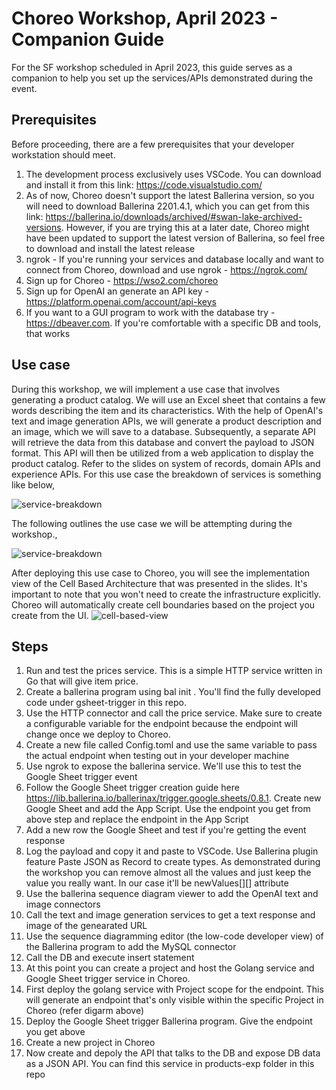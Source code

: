 # Choreo Workshop, April 2023 - Companion Guide

For the SF workshop scheduled in April 2023, this guide serves as a companion to help you set up the services/APIs demonstrated during the event.
  
## Prerequisites

Before proceeding, there are a few prerequisites that your developer workstation should meet.
  1. The development process exclusively uses VSCode. You can download and install it from this link: https://code.visualstudio.com/
  2. As of now, Choreo doesn't support the latest Ballerina version, so you will need to download Ballerina 2201.4.1, which you can get from this link: https://ballerina.io/downloads/archived/#swan-lake-archived-versions. However, if you are trying this at a later date, Choreo might have been updated to support the latest version of Ballerina, so feel free to download and install the latest release
  3. ngrok - If you're running your services and database locally and want to connect from Choreo, download and use ngrok - https://ngrok.com/
  4. Sign up for Choreo - https://wso2.com/choreo
  5. Sign up for OpenAI an generate an API key - https://platform.openai.com/account/api-keys
  6. If you want to a GUI program to work with the database try - https://dbeaver.com. If you're comfortable with a specific DB and tools, that works

## Use case

During this workshop, we will implement a use case that involves generating a product catalog. We will use an Excel sheet that contains a few words describing the item and its characteristics. With the help of OpenAI's text and image generation APIs, we will generate a product description and an image, which we will save to a database. Subsequently, a separate API will retrieve the data from this database and convert the payload to JSON format. This API will then be utilized from a web application to display the product catalog.
Refer to the slides on system of records, domain APIs and experience APIs. For this use case the breakdown of services is something like below,

![service-breakdown](https://user-images.githubusercontent.com/57770159/233216888-fc21050d-0b84-48b0-b8e3-ccac74afcb4c.png)

The following outlines the use case we will be attempting during the workshop.,

![service-breakdown](https://user-images.githubusercontent.com/57770159/233217031-2329b4cd-6b62-4c3f-a43d-233bd6584f1c.png)

After deploying this use case to Choreo, you will see the implementation view of the Cell Based Architecture that was presented in the slides. It's important to note that you won't need to create the infrastructure explicitly. Choreo will automatically create cell boundaries based on the project you create from the UI.
![cell-based-view](https://user-images.githubusercontent.com/57770159/233217908-4d607658-9abb-42d5-828b-80b791d75ec5.png)

## Steps

1. Run and test the prices service. This is a simple HTTP service written in Go that will give item price.
2. Create a ballerina program using bal init <name>. You'll find the fully developed code under gsheet-trigger in this repo.
3. Use the HTTP connector and call the price service. Make sure to create a configurable variable for the endpoint because the endpoint will change once we deploy to Choreo.
4. Create a new file called Config.toml and use the same variable to pass the actual endpoint when testing out in your developer machine
5. Use ngrok to expose the ballerina service. We'll use this to test the Google Sheet trigger event
6. Follow the Google Sheet trigger creation guide here https://lib.ballerina.io/ballerinax/trigger.google.sheets/0.8.1. Create new Google Sheet and add the App Script. Use the endpoint you get from above step and replace the endpoint in the App Script
7. Add a new row the Google Sheet and test if you're getting the event response
8. Log the payload and copy it and paste to VSCode. Use Ballerina plugin feature Paste JSON as Record to create types. As demonstrated during the workshop you can remove almost all the values and just keep the value you really want. In our case it'll be newValues[][] attribute
9. Use the ballerina sequence diagram viewer to add the OpenAI text and image connectors
10. Call the text and image generation services to get a text response and image of the genearated URL
11. Use the sequence diagramming editor (the low-code developer view) of the Ballerina program to add the MySQL connector
12. Call the DB and execute insert statement
13. At this point you can create a project and host the Golang service and Google Sheet trigger service in Choreo. 
14. First deploy the golang service with Project scope for the endpoint. This will generate an endpoint that's only visible within the specific Project in Choreo (refer digarm above)
15. Deploy the Google Sheet trigger Ballerina program. Give the endpoint you get above
16. Create a new project in Choreo
17. Now create and depoly the API that talks to the DB and expose DB data as a JSON API. You can find this service in products-exp folder in this repo
